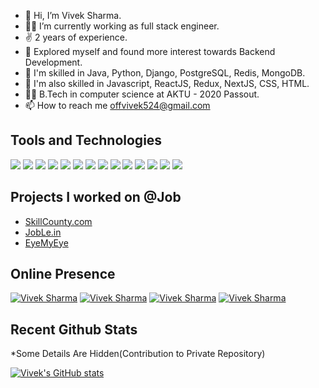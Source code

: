 - 👋 Hi, I’m Vivek Sharma.
- 👨‍💻 I’m currently working as full stack engineer.
- ✌  2 years of experience.
- 👀 Explored myself and found more interest towards Backend Development.
- 🦾 I'm skilled in Java, Python, Django, PostgreSQL, Redis, MongoDB.
- 🦾 I'm also skilled in Javascript, ReactJS, Redux, NextJS, CSS, HTML.
- 👨‍🎓 B.Tech in computer science at AKTU - 2020 Passout.
- 📫 How to reach me [offvivek524@gmail.com](mailto:offvivek524@gmail.com)

## Tools and Technologies

![](https://img.shields.io/badge/-Java-informational?style=flat&logo=java&logoColor=white&color=1A1B27)
![](https://img.shields.io/badge/-PostgreSql-informational?style=flat&logo=PostgreSQL&logoColor=blue&color=1A1B27)
![](https://img.shields.io/badge/-Redis-informational?style=flat&logo=redis&logoColor=red&color=1A1B27)
![](https://img.shields.io/badge/-Python-informational?style=flat&logo=Python&logoColor=blue&color=1A1B27)
![](https://img.shields.io/badge/-Django-informational?style=flat&logo=Django&logoColor=skyblue&color=1A1B27)
![](https://img.shields.io/badge/-Mongodb-informational?style=flat&logo=mongodb&logoColor=green&color=1A1B27)
![](https://img.shields.io/badge/-Javascript-informational?style=flat&logo=javascript&logoColor=yellow&color=1A1B27)
![](https://img.shields.io/badge/-ReactJS-informational?style=flat&logo=react&logoColor=blue&color=1A1B27)
![](https://img.shields.io/badge/-Redux-informational?style=flat&logo=redux&logoColor=pink&color=1A1B27)
![](https://img.shields.io/badge/-NextJS-informational?style=flat&logo=vercel&logoColor=white&color=1A1B27)
![](https://img.shields.io/badge/-MaterialUI-informational?style=flat&logo=materialui&logoColor=blue&color=1A1B27)
![](https://img.shields.io/badge/-WebAPIs-informational?style=flat&logo=rest&logoColor=white&color=1A1B27)
![](https://img.shields.io/badge/-CSS-informational?style=flat&logo=css3&logoColor=orange&color=1A1B27)
![](https://img.shields.io/badge/-Git-informational?style=flat&logo=git&logoColor=white&color=1A1B27)

## Projects I worked on @Job
- [SkillCounty.com](https://skillcounty.com)
- [JobLe.in](https://joble.in)
- [EyeMyEye](https://eyemyeye.com)

## Online Presence
[![Vivek Sharma](https://img.shields.io/badge/-vivekvashista-informational?style=flat&logo=linkedin&logoColor=white&color=1A1B27)](https://www.linkedin.com/in/vivekvashista)
[![Vivek Sharma](https://img.shields.io/badge/-offvivek524-informational?style=flat&logo=leetcode&logoColor=white&color=1A1B27)](https://leetcode.com/offvivek524/)
[![Vivek Sharma](https://img.shields.io/badge/-vivek_vashista-informational?style=flat&logo=codechef&logoColor=white&color=1A1B27)](https://www.codechef.com/users/vivek_vashista)
[![Vivek Sharma](https://img.shields.io/badge/-vivek1540-informational?style=flat&logo=hackerearth&logoColor=white&color=1A1B27)](https://www.hackerearth.com/@vivek1540)

## Recent Github Stats
*Some Details Are Hidden(Contribution to Private Repository)  
<!--[![Top Langs](https://github-readme-stats.vercel.app/api/top-langs/?username=vashistavivek&theme=tokyonight&count_private=true&layout=compact&langs_count=8)](https://github.com/vashistavivek/)-->
[![Vivek's GitHub stats](https://github-readme-stats.vercel.app/api?username=vashistavivek&theme=tokyonight&count_private=true&show_icons=true)](https://github.com/vashistavivek/)

